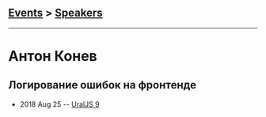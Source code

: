 ## [Events](../README.md) > [Speakers](../speakers.md)
---

# Антон Конев

## Логирование ошибок на фронтенде
- 2018 Aug 25 -- [UralJS 9](https://www.youtube.com/watch?v=z8Ywk-KLGHA)    
